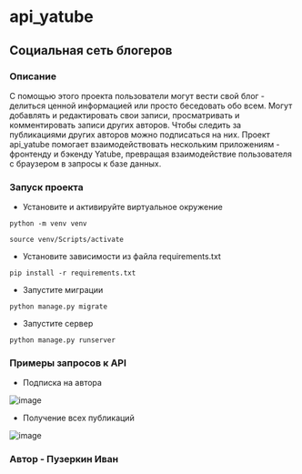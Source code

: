 # api_yatube
## Социальная сеть блогеров
### Описание
С помощью этого проекта пользователи могут вести свой блог - делиться ценной информацией или просто беседовать обо всем. Могут добавлять и редактировать свои записи, просматривать и комментировать записи других авторов. Чтобы следить за публикациями других авторов можно подписаться на них.
Проект api_yatube помогает взаимодействовать нескольким приложениям - фронтенду и бэкенду Yatube, превращая взаимодействие пользователя с браузером в запросы к базе данных.
### Запуск проекта
- Установите и активируйте виртуальное окружение
```
python -m venv venv
```
```
source venv/Scripts/activate
```
- Установите зависимости из файла requirements.txt
```
pip install -r requirements.txt
```
- Запустите миграции
```
python manage.py migrate
```
- Запустите сервер
```
python manage.py runserver
```
### Примеры запросов к API
- Подписка на автора

![image](https://user-images.githubusercontent.com/99116534/196489606-db4b30b8-2714-4420-98ce-4df75e7c3d7e.png)
- Получение всех публикаций

![image](https://user-images.githubusercontent.com/99116534/196489837-2e16227d-328f-459c-91b7-d74678ecc25c.png)

### Автор - Пузеркин Иван
